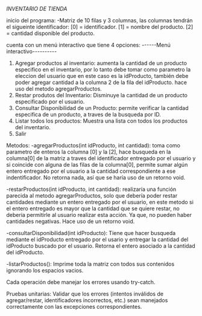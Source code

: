 *INVENTARIO DE TIENDA* 

inicio del programa:
-Matriz de 10 filas y 3 columnas, las columnas tendrán el sigueinte identificador:
[0] = identificador.
[1] = nombre del producto.
[2] = cantidad disponible del producto. 

cuenta con un menú interactivo que tiene 4 opciones:
------Menú interactivo----------
1. Agregar productos al inventario: aumenta la cantidad de un producto especifico en el inventario, por lo tanto debe tomar como parametro la eleccion del usuario que en este caso es la idProducto, también debe poder agregar cantidad a la columna 2 de la fila del idProducto. hace uso del metodo agregarProductos.
2. Restar produtos del Inventario: Disminuye la cantidad de un producto especificado por el usuario.
3. Consultar Disponibilidad de un Producto: permite verificar la cantidad especifica de un producto, a traves de la busqueda por ID.
4. Listar todos los productos: Muestra una lista con todos los productos del inventario.
5. Salir

Metodos:
-agregarProductos(int idProducto, int cantidad): toma como parametro de enteros la columna [0] y la [2], hace busqueda en la columna[0] de la matriz a traves del identificador entregado por el usuario y si coincide con alguna de las filas de la columna[0], permite sumar algún entero entregado por el usuario a la cantidad correspondiente a ese indentificador. No retorna nada, así que se haría uso de un retorno void.

-restarProductos(int idProducto, int cantidad): realizaría una función parecida al metodo agregarProductos, solo que debería poder restar cantidades mediante un entero entregado por el usuario, en este metodo si el entero entregado es mayor que la cantidad que se quiere restar, no deberia permitirle al usuario realizar esta acción. Ya que, no pueden haber cantidades negativas. Hace uso de un retorno void.

-consultarDisponibilidad(int idProducto): Tiene que hacer busqueda mediante el idProducto entregado por el usario y entregar la cantidad del idProducto buscado por el usuario. Retorna el entero asociado a la cantidad del idProducto.

-listarProductos(): Imprime toda la matriz con todos sus contenidos ignorando los espacios vacios.

Cada operación debe manejar los errores usando try-catch.

Pruebas unitarias:
Validar que los errores (intentos inválidos de agregar/restar, identificadores incorrectos, etc.) sean manejados correctamente con las excepciones correspondientes.


